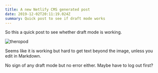 ```yaml
---
title: A new Netlify CMS generated post
date: 2019-12-02T20:11:19.024Z
summary: Quick post to see if draft mode works
---
```

So this a quick post to see whether draft mode is working.

![theropod](/images/artboard-1.png "theropod image")

Seems like it is working but hard to get text beyond the image, unless you edit in Markdown.

No sign of any draft mode but no error either. Maybe have to log out first?
